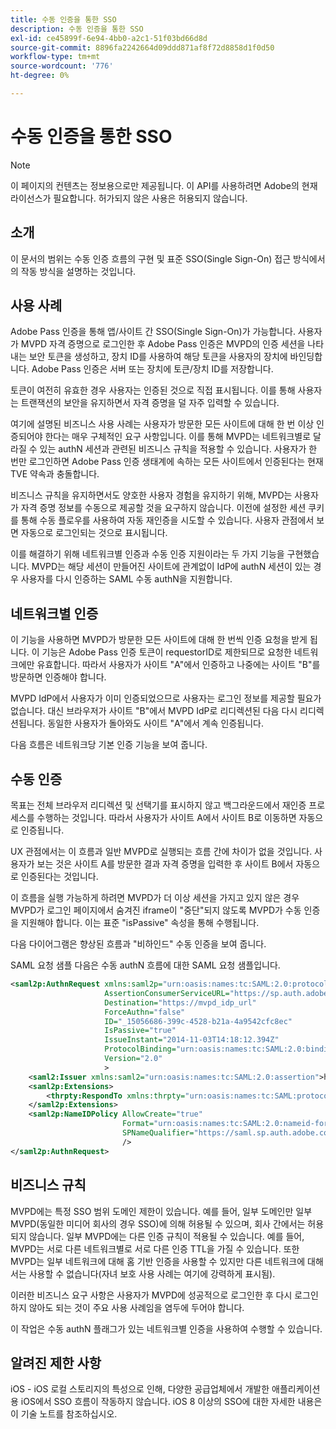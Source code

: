 ```yaml
---
title: 수동 인증을 통한 SSO
description: 수동 인증을 통한 SSO
exl-id: ce45899f-6e94-4bb0-a2c1-51f03bd66d8d
source-git-commit: 8896fa2242664d09ddd871af8f72d8858d1f0d50
workflow-type: tm+mt
source-wordcount: '776'
ht-degree: 0%

---
```


# 수동 인증을 통한 SSO

>[!NOTE]
>
>이 페이지의 컨텐츠는 정보용으로만 제공됩니다. 이 API를 사용하려면 Adobe의 현재 라이선스가 필요합니다. 허가되지 않은 사용은 허용되지 않습니다.


## 소개

이 문서의 범위는 수동 인증 흐름의 구현 및 표준 SSO(Single Sign-On) 접근 방식에서의 작동 방식을 설명하는 것입니다.

## 사용 사례

Adobe Pass 인증을 통해 앱/사이트 간 SSO(Single Sign-On)가 가능합니다. 사용자가 MVPD 자격 증명으로 로그인한 후 Adobe Pass 인증은 MVPD의 인증 세션을 나타내는 보안 토큰을 생성하고, 장치 ID를 사용하여 해당 토큰을 사용자의 장치에 바인딩합니다. Adobe Pass 인증은 서버 또는 장치에 토큰/장치 ID를 저장합니다.

토큰이 여전히 유효한 경우 사용자는 인증된 것으로 직접 표시됩니다. 이를 통해 사용자는 트랜잭션의 보안을 유지하면서 자격 증명을 덜 자주 입력할 수 있습니다.



여기에 설명된 비즈니스 사용 사례는 사용자가 방문한 모든 사이트에 대해 한 번 이상 인증되어야 한다는 매우 구체적인 요구 사항입니다. 이를 통해 MVPD는 네트워크별로 달라질 수 있는 authN 세션과 관련된 비즈니스 규칙을 적용할 수 있습니다. 사용자가 한 번만 로그인하면 Adobe Pass 인증 생태계에 속하는 모든 사이트에서 인증된다는 현재 TVE 약속과 충돌합니다.



비즈니스 규칙을 유지하면서도 양호한 사용자 경험을 유지하기 위해, MVPD는 사용자가 자격 증명 정보를 수동으로 제공할 것을 요구하지 않습니다. 이전에 설정한 세션 쿠키를 통해 수동 플로우를 사용하여 자동 재인증을 시도할 수 있습니다. 사용자 관점에서 보면 자동으로 로그인되는 것으로 표시됩니다.



이를 해결하기 위해 네트워크별 인증과 수동 인증 지원이라는 두 가지 기능을 구현했습니다. MVPD는 해당 세션이 만들어진 사이트에 관계없이 IdP에 authN 세션이 있는 경우 사용자를 다시 인증하는 SAML 수동 authN을 지원합니다.



## 네트워크별 인증

이 기능을 사용하면 MVPD가 방문한 모든 사이트에 대해 한 번씩 인증 요청을 받게 됩니다. 이 기능은 Adobe Pass 인증 토큰이 requestorID로 제한되므로 요청한 네트워크에만 유효합니다. 따라서 사용자가 사이트 &quot;A&quot;에서 인증하고 나중에는 사이트 &quot;B&quot;를 방문하면 인증해야 합니다.



MVPD IdP에서 사용자가 이미 인증되었으므로 사용자는 로그인 정보를 제공할 필요가 없습니다. 대신 브라우저가 사이트 &quot;B&quot;에서 MVPD IdP로 리디렉션된 다음 다시 리디렉션됩니다. 동일한 사용자가 돌아와도 사이트 &quot;A&quot;에서 계속 인증됩니다.



다음 흐름은 네트워크당 기본 인증 기능을 보여 줍니다.





## 수동 인증

목표는 전체 브라우저 리디렉션 및 선택기를 표시하지 않고 백그라운드에서 재인증 프로세스를 수행하는 것입니다. 따라서 사용자가 사이트 A에서 사이트 B로 이동하면 자동으로 인증됩니다.



UX 관점에서는 이 흐름과 일반 MVPD로 실행되는 흐름 간에 차이가 없을 것입니다. 사용자가 보는 것은 사이트 A를 방문한 결과 자격 증명을 입력한 후 사이트 B에서 자동으로 인증된다는 것입니다.



이 흐름을 실행 가능하게 하려면 MVPD가 더 이상 세션을 가지고 있지 않은 경우 MVPD가 로그인 페이지에서 숨겨진 iframe이 &quot;중단&quot;되지 않도록 MVPD가 수동 인증을 지원해야 합니다. 이는 표준 &quot;isPassive&quot; 속성을 통해 수행됩니다.



다음 다이어그램은 향상된 흐름과 &quot;비하인드&quot; 수동 인증을 보여 줍니다.





SAML 요청 샘플 다음은 수동 authN 흐름에 대한 SAML 요청 샘플입니다.


```xml
<saml2p:AuthnRequest xmlns:saml2p="urn:oasis:names:tc:SAML:2.0:protocol"
                     AssertionConsumerServiceURL="https://sp.auth.adobe.com/sp/saml/SAMLAssertionConsumer"
                     Destination="https://mvpd_idp_url"
                     ForceAuthn="false"
                     ID="_15056686-399c-4528-b21a-4a9542cfc8ec"
                     IsPassive="true"
                     IssueInstant="2014-11-03T14:18:12.394Z"
                     ProtocolBinding="urn:oasis:names:tc:SAML:2.0:bindings:HTTP-POST"
                     Version="2.0"
                     >
    <saml2:Issuer xmlns:saml2="urn:oasis:names:tc:SAML:2.0:assertion">https://saml.sp.auth.adobe.com </saml2:Issuer>
    <saml2p:Extensions>
        <thrpty:RespondTo xmlns:thrpty="urn:oasis:names:tc:SAML:protocol:ext:third-party">https://saml.sp.auth.adobe.com</thrpty:RespondTo>
    </saml2p:Extensions>
    <saml2p:NameIDPolicy AllowCreate="true"
                         Format="urn:oasis:names:tc:SAML:2.0:nameid-format:transient"
                         SPNameQualifier="https://saml.sp.auth.adobe.com"
                         />
</saml2p:AuthnRequest>
```

## 비즈니스 규칙

MVPD에는 특정 SSO 범위 도메인 제한이 있습니다. 예를 들어, 일부 도메인만 일부 MVPD(동일한 미디어 회사의 경우 SSO)에 의해 허용될 수 있으며, 회사 간에서는 허용되지 않습니다.
일부 MVPD에는 다른 인증 규칙이 적용될 수 있습니다. 예를 들어, MVPD는 서로 다른 네트워크별로 서로 다른 인증 TTL을 가질 수 있습니다. 또한 MVPD는 일부 네트워크에 대해 홈 기반 인증을 사용할 수 있지만 다른 네트워크에 대해서는 사용할 수 없습니다(자녀 보호 사용 사례는 여기에 강력하게 표시됨).


이러한 비즈니스 요구 사항은 사용자가 MVPD에 성공적으로 로그인한 후 다시 로그인하지 않아도 되는 것이 주요 사용 사례임을 염두에 두어야 합니다.

이 작업은 수동 authN 플래그가 있는 네트워크별 인증을 사용하여 수행할 수 있습니다.



## 알려진 제한 사항

iOS - iOS 로컬 스토리지의 특성으로 인해, 다양한 공급업체에서 개발한 애플리케이션용 iOS에서 SSO 흐름이 작동하지 않습니다. iOS 8 이상의 SSO에 대한 자세한 내용은 이 기술 노트를 참조하십시오.


<!--
>[!RELATEDINFORMATION]
>* Single Sign-On on iOS
>* SSO on iOS when using the Adobe Pass Authentication Access Enabler
-->
